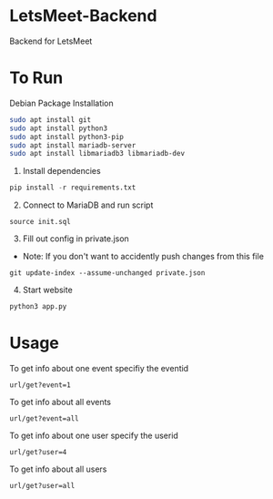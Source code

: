 # LetsMeet-Backend
Backend for LetsMeet

# To Run
Debian Package Installation
```bash
sudo apt install git
sudo apt install python3
sudo apt install python3-pip
sudo apt install mariadb-server
sudo apt install libmariadb3 libmariadb-dev
```

1. Install dependencies
```py
pip install -r requirements.txt
```

2. Connect to MariaDB and run script
```mariadb
source init.sql
```

3. Fill out config in private.json
* Note: If you don't want to accidently push changes from this file
```git
git update-index --assume-unchanged private.json
```

4. Start website
```py
python3 app.py
```

# Usage
To get info about one event specifiy the eventid
```
url/get?event=1
```

To get info about all events
```
url/get?event=all
```

To get info about one user specify the userid
```
url/get?user=4 
```

To get info about all users
```
url/get?user=all
```